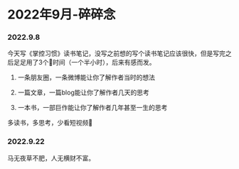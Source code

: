 # 2022年9月-碎碎念


### 2022.9.8

今天写《掌控习惯》读书笔记，没写之前想的写个读书笔记应该很快，但是写完之后足足用了3个🍅时间（一个半小时），后来有感而发。

1. 一条朋友圈，一条微博能让你了解作者当时的想法

2. 一篇文章，一篇blog能让你了解作者几天的思考

3. 一本书，一部巨作能让你了解作者几年甚至一生的思考

多读书，多思考，少看短视频🤔

### 2022.9.22

马无夜草不肥，人无横财不富。

